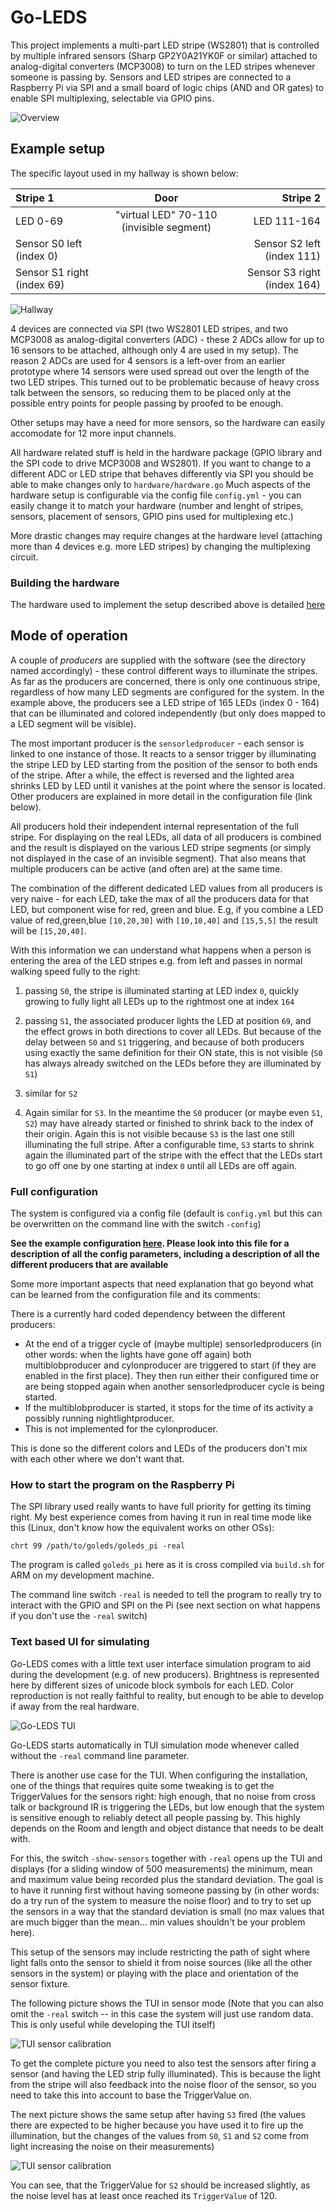 # Go-LEDS

This project implements a multi-part LED stripe (WS2801) that is
controlled by multiple infrared sensors (Sharp GP2Y0A21YK0F or
similar) attached to analog-digital converters (MCP3008) to turn on
the LED stripes whenever someone is passing by. Sensors and LED
stripes are connected to a Raspberry Pi via SPI and a small board of
logic chips (AND and OR gates) to enable SPI multiplexing, selectable
via GPIO pins.

![Overview](images/overview.png)


## Example setup 

The specific layout used in my hallway is shown below:

| Stripe 1                   | Door                                     |                    Stripe 2 |
|:---------------------------|:----------------------------------------:|----------------------------:|
| LED 0-69                   | "virtual LED" 70-110 (invisible segment) |                 LED 111-164 |
| Sensor S0 left (index 0)   |                                          |  Sensor S2 left (index 111) |
| Sensor S1 right (index 69) |                                          | Sensor S3 right (index 164) |

![Hallway](images/hallway.png)

4 devices are connected via SPI (two WS2801 LED stripes, and two
MCP3008 as analog-digital converters (ADC) - these 2 ADCs allow for up
to 16 sensors to be attached, although only 4 are used in my
setup). The reason 2 ADCs are used for 4 sensors is a left-over from
an earlier prototype where 14 sensors were used spread out over the
length of the two LED stripes. This turned out to be problematic
because of heavy cross talk between the sensors, so reducing them to
be placed only at the possible entry points for people passing by
proofed to be enough.

Other setups may have a need for more sensors, so the hardware can
easily accomodate for 12 more input channels.

All hardware related stuff is held in the hardware package (GPIO
library and the SPI code to drive MCP3008 and WS2801). If you want to
change to a different ADC or LED stripe that behaves differently via
SPI you should be able to make changes only to `hardware/hardware.go`
Much aspects of the hardware setup is configurable via the config file
`config.yml` - you can easily change it to match your hardware (number
and lenght of stripes, sensors, placement of sensors, GPIO pins used
for multiplexing etc.)

More drastic changes may require changes at the hardware level
(attaching more than 4 devices e.g. more LED stripes) by changing the
multiplexing circuit.

### Building the hardware

The hardware used to implement the setup described above is detailed
[here](Hardware.md)

## Mode of operation 

A couple of _producers_ are supplied with the software (see the
directory named accordingly) - these control different ways to
illuminate the stripes. As far as the producers are concerned, there
is only one continuous stripe, regardless of how many LED segments are
configured for the system. In the example above, the producers see a
LED stripe of 165 LEDs (index 0 - 164) that can be illuminated and
colored independently (but only does mapped to a LED segment will be
visible).

The most important producer is the `sensorledproducer` - each sensor
is linked to one instance of those. It reacts to a sensor trigger by
illuminating the stripe LED by LED starting from the position of the
sensor to both ends of the stripe. After a while, the effect is
reversed and the lighted area shrinks LED by LED until it vanishes at
the point where the sensor is located.  Other producers are explained
in more detail in the configuration file (link below).

All producers hold their independent internal representation of the
full stripe. For displaying on the real LEDs, all data of all
producers is combined and the result is displayed on the various LED
stripe segments (or simply not displayed in the case of an invisible
segment). That also means that multiple producers can be active (and
often are) at the same time.

The combination of the different dedicated LED values from all
producers is very naive - for each LED, take the max of all the
producers data for that LED, but component wise for red, green and
blue. E.g, if you combine a LED value of red,green,blue `[10,20,30]` with
`[10,10,40]` and `[15,5,5]` the result will be `[15,20,40]`. 

With this information we can understand what happens when a person is
entering the area of the LED stripes e.g. from left and passes in
normal walking speed fully to the right:

1. passing `S0`, the stripe is illuminated starting at LED index `0`,
   quickly growing to fully light all LEDs up to the rightmost one at
   index `164`
   
2. passing `S1`, the associated producer lights the LED at position
   `69`, and the effect grows in both directions to cover all
   LEDs. But because of the delay between `S0` and `S1` triggering,
   and because of both producers using exactly the same definition for
   their ON state, this is not visible (`S0` has always already
   switched on the LEDs before they are illuminated by `S1`)
   
3. similar for `S2`

4. Again similar for `S3`. In the meantime the `S0` producer (or maybe
   even `S1`, `S2`) may have already started or finished to shrink
   back to the index of their origin. Again this is not visible
   because `S3` is the last one still illuminating the full
   stripe. After a configurable time, `S3` starts to shrink again the
   illuminated part of the stripe with the effect that the LEDs start
   to go off one by one starting at index `0` until all LEDs are off
   again.
   
### Full configuration

The system is configured via a config file (default is `config.yml`
but this can be overwritten on the command line with the switch
`-config`)

**See the example configuration [here](config.yml). Please look into
this file for a description of all the config parameters, including a
description of all the different producers that are available**

Some more important aspects that need explanation that go beyond what
can be learned from the configuration file and its comments:

There is a currently hard coded dependency between the different
producers: 
  * At the end of a trigger cycle of (maybe multiple)
  sensorledproducers (in other words: when the lights have gone off
  again) both multiblobproducer and cylonproducer are triggered to
  start (if they are enabled in the first place). They then run either
  their configured time or are being stopped again when another
  sensorledproducer cycle is being started.
  * If the multiblobproducer is started, it stops for the time of its
    activity a possibly running nightlightproducer.
  * This is not implemented for the cylonproducer.
    
This is done so the different colors and LEDs of the producers don't
mix with each other where we don't want that.

### How to start the program on the Raspberry Pi

The SPI library used really wants to have full priority for getting
its timing right. My best experience comes from having it run in real
time mode like this (Linux, don't know how the equivalent works on
other OSs):

`chrt 99 /path/to/goleds/goleds_pi -real`

The program is called `goleds_pi` here as it is cross compiled via
`build.sh` for ARM on my development machine.

The command line switch `-real` is needed to tell the program to
really try to interact with the GPIO and SPI on the Pi (see next
section on what happens if you don't use the `-real` switch)

### Text based UI for simulating

Go-LEDS comes with a little text user interface simulation program to
aid during the development (e.g. of new producers). Brightness is
represented here by different sizes of unicode block symbols for
each LED. Color reproduction is not really faithful to reality, but
enough to be able to develop if away from the real hardware.

![Go-LEDS TUI](images/goleds-tui.png)

Go-LEDS starts automatically in TUI simulation mode whenever called
without the `-real` command line parameter.

There is another use case for the TUI. When configuring the
installation, one of the things that requires quite some tweaking is
to get the TriggerValues for the sensors right: high enough, that
no noise from cross talk or background IR is triggering the LEDs, but
low enough that the system is sensitive enough to reliably detect all
people passing by. This highly depends on the Room and length and
object distance that needs to be dealt with.

For this, the switch `-show-sensors` together with `-real` opens up
the TUI and displays (for a sliding window of 500 measurements) the
minimum, mean and maximum value being recorded plus the standard
deviation. The goal is to have it running first without having someone
passing by (in other words: do a try run of the system to measure the
noise floor) and to try to set up the sensors in a way that the standard
deviation is small (no max values that are much bigger than the
mean... min values shouldn't be your problem here).

This setup of the sensors may include restricting the path of sight
where light falls onto the sensor to shield it from noise sources
(like all the other sensors in the system) or playing with the place
and orientation of the sensor fixture.

The following picture shows the TUI in sensor mode (Note that you can
also omit the `-real` switch -- in this case the system will just use random
data. This is only useful while developing the TUI itself)

![TUI sensor calibration](images/goleds-tui-sensors.png)

To get the complete picture you need to also test the sensors after
firing a sensor (and having the LED strip fully illuminated). This is
because the light from the stripe will also feedback into the noise
floor of the sensor, so you need to take this into account to base the
TriggerValue on.

The next picture shows the same setup after having `S3` fired (the
values there are expected to be higher because you have used it to
fire up the illumination, but the changes of the values from `S0`,
`S1` and `S2` come from light increasing the noise on their
measurements)

![TUI sensor calibration](images/goleds-tui-sensors-light.png)

You can see, that the TriggerValue for `S2` should be increased
slightly, as the noise level has at least once reached its
`TriggerValue` of 120.
